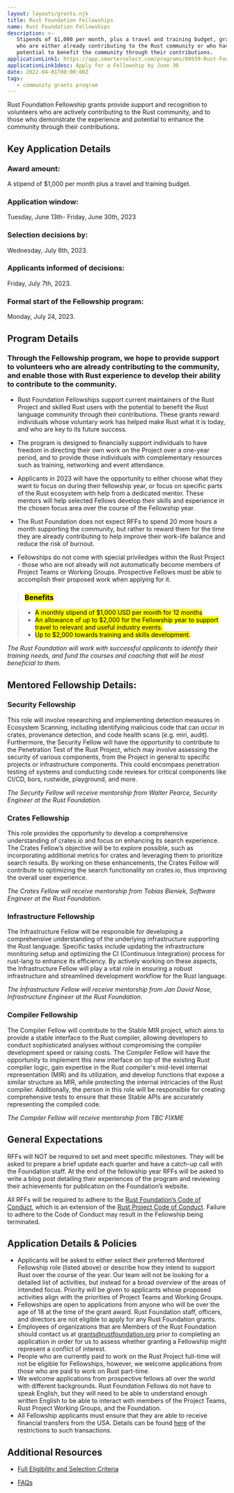```yaml
---
layout: layouts/grants.njk
title: Rust Foundation Fellowships
name: Rust Foundation Fellowships
description: >-
   Stipends of $1,000 per month, plus a travel and training budget, granted to up to 12 individuals
   who are either already contributing to the Rust community or who have Rust experience and a high
   potential to benefit the community through their contributions.
applicationLink1: https://app.smarterselect.com/programs/80939-Rust-Foundation
applicationLink1desc: Apply for a Fellowship by June 30
date: 2022-04-01T00:00:00Z
tags:
   - community grants program
---
```


Rust Foundation Fellowship grants provide support and recognition to volunteers who are actively contributing to the Rust community, and to those who demonstrate the experience and potential to enhance the community through their contributions. 

## Key Application Details

### Award amount: 
A stipend of $1,000 per month plus a travel and training budget.

### Application window:
Tuesday, June 13th- Friday, June 30th, 2023

### Selection decisions by: 
Wednesday, July 6th, 2023.

### Applicants informed of decisions: 
Friday, July 7th, 2023.

### Formal start of the Fellowship program: 
Monday, July 24, 2023.

## Program Details

### Through the Fellowship program, we hope to provide support to volunteers who are already contributing to the community, and enable those with Rust experience to develop their ability to contribute to the community.

* Rust Foundation Fellowships support current maintainers of the Rust Project and skilled Rust users with the potential to benefit the Rust language community through their contributions. These grants reward individuals whose voluntary work has helped make Rust what it is today, and who are key to its future success.

* The program is designed to financially support individuals to have freedom in directing their own work on the Project over a one-year period, and to provide those individuals with complementary resources such as training, networking and event attendance. 

* Applicants in 2023 will have the opportunity to either choose what they want to focus on during their fellowship year, or focus on specific parts of the Rust ecosystem with help from a dedicated mentor. These mentors will help selected Fellows develop their skills and experience in the chosen focus area over the course of the Fellowship year.

* The Rust Foundation does not expect RFFs to spend 20 more hours a month supporting the community, but rather to reward them for the time they are already contributing to help improve their work-life balance and reduce the risk of burnout.

* Fellowships do not come with special priviledges within the Rust Project - those who are not already will not automatically become members of Project Teams or Working Groups. Prospective Fellows must be able to accomplish their proposed work when applying for it.


> ### <mark>Benefits<mark>

> * <mark>A monthly stipend of $1,000 USD per month for 12 months<mark>
> * <mark>An allowance of up to $2,000 for the Fellowship year to support travel to relevant and useful industry events.<mark>
> * <mark>Up to $2,000 towards training and skills development.<mark> 

_The Rust Foundation will work with successful applicants to identify their training needs, and fund the courses and coaching that will be most beneficial to them._



## Mentored Fellowship Details:

### Security Fellowship

This role will involve researching and implementing detection measures in Ecosystem Scanning, including identifying malicious code that can occur in crates, provenance detection, and code health scans (e.g. miri, audit).  Furthermore, the Security Fellow will have the opportunity to contribute to the Penetration Test of the Rust Project, which may involve assessing the security of various components, from the Project in general to specific projects or infrastructure components. This could encompass penetration testing of systems and conducting code reviews for critical components like CI/CD, bors, rustwide, playground, and more.

_The Security Fellow will receive mentorship from Walter Pearce, Security Engineer at the Rust Foundation._

### Crates Fellowship

This role provides the opportunity to develop a comprehensive understanding of crates.io and focus on enhancing its search experience. The Crates Fellow’s objective will be to explore possible, such as incorporating additional metrics for crates and leveraging them to prioritize search results. By working on these enhancements, the Crates Fellow will contribute to optimizing the search functionality on crates.io, thus improving the overall user experience.

_The Crates Fellow will receive mentorship from Tobias Bieniek, Software Engineer at the Rust Foundation._

### Infrastructure Fellowship

The Infrastructure Fellow will be responsible for developing a comprehensive understanding of the underlying infrastructure supporting the Rust language. Specific tasks include updating the infrastructure monitoring setup and optimizing the CI (Continuous Integration) process for rust-lang to enhance its efficiency. By actively working on these aspects, the Infrastructure Fellow will play a vital role in ensuring a robust infrastructure and streamlined development workflow for the Rust language.

_The Infrastructure Fellow will receive mentorship from Jan David Nose, Infrastructure Engineer at the Rust Foundation._

### Compiler Fellowship

The Compiler Fellow will contribute to the Stable MIR project, which aims to provide a stable interface to the Rust compiler, allowing developers to conduct sophisticated analyses without compromising the compiler development speed or raising costs. The Compiler Fellow will have the opportunity to implement this new interface on top of the existing Rust compiler logic, gain expertise in the Rust compiler's mid-level internal representation (MIR) and its utilization, and develop functions that expose a similar structure as MIR, while protecting the internal intricacies of the Rust compiler. Additionally, the person in this role will be responsible for creating comprehensive tests to ensure that these Stable APIs are accurately representing the compiled code.

_The Compiler Fellow will receive mentorship from TBC FIXME_

## General Expectations

RFFs will NOT be required to set and meet specific milestones. They will be asked to prepare a brief update each quarter and have a catch-up call with the Foundation staff. At the end of the fellowship year RFFs will be asked to write a blog post detailing their experiences of the program and reviewing their achievements for publication on the Foundation’s website.

All RFFs will be required to adhere to the [Rust Foundation’s Code of Conduct](https://foundation.rust-lang.org/policies/code-of-conduct/), which is an extension of the [Rust Project Code of Conduct](https://www.rust-lang.org/policies/code-of-conduct). Failure to adhere to the Code of Conduct may result in the Fellowship being terminated.

## Application Details  & Policies

* Applicants will be asked to either select their preferred Mentored Fellowship role (listed above) or describe how they intend to support Rust over the course of the year. Our team will not be looking for a detailed list of activities, but instead for a broad overview of the areas of intended focus. Priority will be given to applicants whose proposed activities align with the priorities of Project Teams and Working Groups.
* Fellowships are open to applications from anyone who will be over the age of 18 at the time of the grant award. Rust Foundation staff, officers, and directors are not eligible to apply for any Rust Foundation grants. 
* Employees of organizations that are Members of the Rust Foundation should contact us at grants@rustfoundation.org prior to completing an application in order for us to assess whether granting a Fellowship might represent a conflict of interest. 
* People who are currently paid to work on the Rust Project full-time will not be eligible for Fellowships, however, we welcome applications from those who are paid to work on Rust part-time.
* We welcome applications from prospective fellows all over the world with different backgrounds. Rust Foundation Fellows do not have to speak English, but they will need to be able to understand enough written English to be able to interact with members of the Project Teams, Rust Project Working Groups, and the Foundation.
* All Fellowship applicants must ensure that they are able to receive financial transfers from the USA. Details can be found [here](https://home.treasury.gov/policy-issues/financial-sanctions/sanctions-programs-and-country-information) of the restrictions to such transactions.

## Additional Resources

* [Full Eligibility and Selection Criteria](/grants-eligibility-and-selection/#fellowships)

* [FAQs](/grants-faqs/#fellowship)
